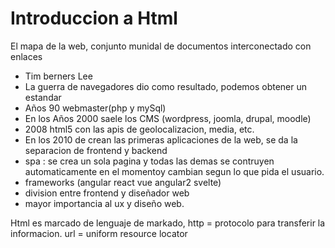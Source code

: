 # Introduccion a Html  
El mapa de la web, conjunto munidal de documentos interconectado con enlaces  
- Tim berners Lee
- La guerra de navegadores dio como resultado, podemos obtener un estandar
- Años 90 webmaster(php y mySql)
- En  los Años 2000 saele los CMS (wordpress, joomla, drupal, moodle)
- 2008 html5 con las apis de geolocalizacion, media, etc.
- En los 2010 de crean las primeras aplicaciones de la web, se da la separacion de frontend y backend
- spa : se crea un sola pagina y todas las demas se contruyen automaticamente en el momentoy cambian segun lo que pida el usuario.
- frameworks (angular react vue angular2 svelte)
- division entre frontend y diseñador web 
- mayor importancia al ux y diseño web.

Html es marcado de lenguaje de markado, http = protocolo para transferir la informacion. 
url = uniform resource locator
